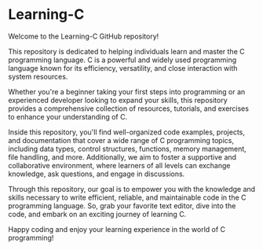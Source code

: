 # Learning-C
Welcome to the Learning-C GitHub repository!

This repository is dedicated to helping individuals learn and master the C programming language. C is a powerful and widely used programming language known for its efficiency, versatility, and close interaction with system resources.

Whether you're a beginner taking your first steps into programming or an experienced developer looking to expand your skills, this repository provides a comprehensive collection of resources, tutorials, and exercises to enhance your understanding of C.

Inside this repository, you'll find well-organized code examples, projects, and documentation that cover a wide range of C programming topics, including data types, control structures, functions, memory management, file handling, and more. Additionally, we aim to foster a supportive and collaborative environment, where learners of all levels can exchange knowledge, ask questions, and engage in discussions.

Through this repository, our goal is to empower you with the knowledge and skills necessary to write efficient, reliable, and maintainable code in the C programming language. So, grab your favorite text editor, dive into the code, and embark on an exciting journey of learning C.

Happy coding and enjoy your learning experience in the world of C programming!
